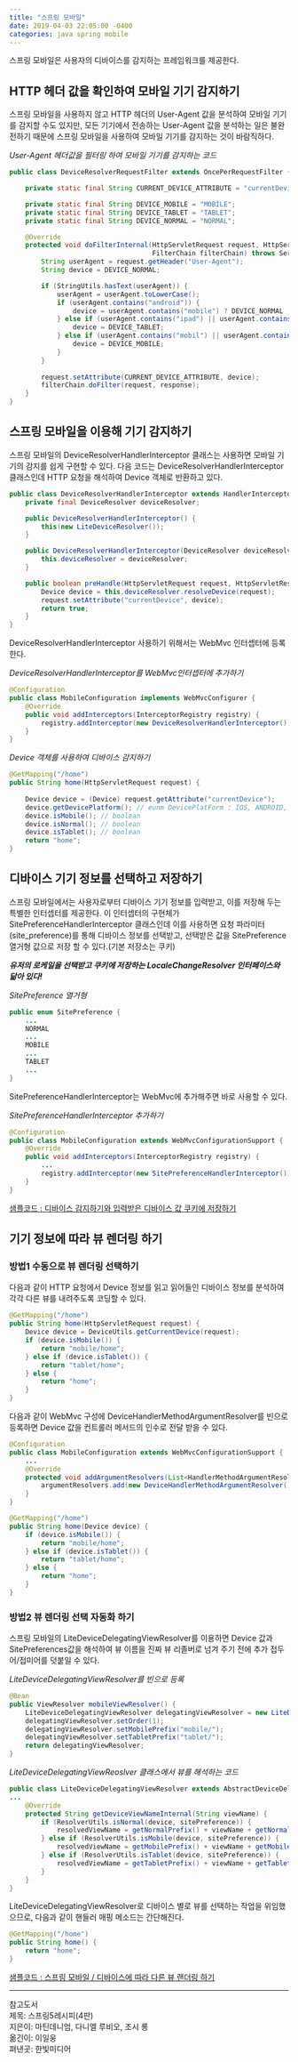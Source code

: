 ```yaml
---
title: "스프링 모바일"
date: 2019-04-03 22:05:00 -0400
categories: java spring mobile
---
```


스프링 모바일은 사용자의 디바이스를 감지하는 프레임워크를 제공한다.

## HTTP 헤더 값을 확인하여 모바일 기기 감지하기

스프링 모바일을 사용하지 않고 HTTP 헤더의 User-Agent 값을 분석하여 모바일 기기를 감지할 수도 있지만, 모든 기기에서 전송하는 User-Agent 값을 분석하는 일은 불완전하기 때문에 스프링 모바일을 사용하여 모바일 기기를 감지하는 것이 바람직하다.

*User-Agent 헤더값을 필터링 하여 모바일 기기를 감지하는 코드*
```java
public class DeviceResolverRequestFilter extends OncePerRequestFilter {

    private static final String CURRENT_DEVICE_ATTRIBUTE = "currentDevice";

    private static final String DEVICE_MOBILE = "MOBILE";
    private static final String DEVICE_TABLET = "TABLET";
    private static final String DEVICE_NORMAL = "NORMAL";

    @Override
    protected void doFilterInternal(HttpServletRequest request, HttpServletResponse response,
                                    FilterChain filterChain) throws ServletException, IOException {
        String userAgent = request.getHeader("User-Agent");
        String device = DEVICE_NORMAL;

        if (StringUtils.hasText(userAgent)) {
            userAgent = userAgent.toLowerCase();
            if (userAgent.contains("android")) {
                device = userAgent.contains("mobile") ? DEVICE_NORMAL : DEVICE_TABLET;
            } else if (userAgent.contains("ipad") || userAgent.contains("playbook") || userAgent.contains("kindle")) {
                device = DEVICE_TABLET;
            } else if (userAgent.contains("mobil") || userAgent.contains("ipod") || userAgent.contains("nintendo DS")) {
                device = DEVICE_MOBILE;
            }
        }
        
        request.setAttribute(CURRENT_DEVICE_ATTRIBUTE, device);
        filterChain.doFilter(request, response);
    }
}
```

## 스프링 모바일을 이용해 기기 감지하기
스프링 모바일의 DeviceResolverHandlerInterceptor 클래스는 사용하면 모바일 기기의 감지를 쉽게 구현할 수 있다. 다음 코드는 DeviceResolverHandlerInterceptor 클래스인데 HTTP 요청을 해석하여 Device 객체로 반환하고 있다.

```java
public class DeviceResolverHandlerInterceptor extends HandlerInterceptorAdapter {
    private final DeviceResolver deviceResolver;

    public DeviceResolverHandlerInterceptor() {
        this(new LiteDeviceResolver());
    }

    public DeviceResolverHandlerInterceptor(DeviceResolver deviceResolver) {
        this.deviceResolver = deviceResolver;
    }

    public boolean preHandle(HttpServletRequest request, HttpServletResponse response, Object handler) throws Exception {
        Device device = this.deviceResolver.resolveDevice(request);
        request.setAttribute("currentDevice", device);
        return true;
    }
}
```

DeviceResolverHandlerInterceptor 사용하기 위해서는 WebMvc 인터셉터에 등록한다.

*DeviceResolverHandlerInterceptor를 WebMvc인터셉터에 추가하기*
```java
@Configuration
public class MobileConfiguration implements WebMvcConfigurer {
    @Override
    public void addInterceptors(InterceptorRegistry registry) {
        registry.addInterceptor(new DeviceResolverHandlerInterceptor());
    }
}
```

*Device 객체를 사용하여 디바이스 감지하기*
```java
@GetMapping("/home")
public String home(HttpServletRequest request) {
    
    Device device = (Device) request.getAttribute("currentDevice");
    device.getDevicePlatform(); // eunm DevicePlatForm : IOS, ANDROID, UNKOWN
    device.isMobile(); // boolean
    device.isNormal(); // boolean
    device.isTablet(); // boolean
    return "home";
}
```

## 디바이스 기기 정보를 선택하고 저장하기
스프링 모바일에서는 사용자로부터 디바이스 기기 정보를 입력받고, 이를 저장해 두는 특별한 인터셉터를 제공한다. 이 인터셉터의 구현체가 SitePreferenceHandlerInterceptor 클래스인데 이를 사용하면 요청 파라미터(site_preference)를 통해 디바이스 정보를 선택받고, 선택받은 값을 SitePreference 열거형 값으로 저장 할 수 있다.(기본 저장소는 쿠키)

***유저의 로케일을 선택받고 쿠키에 저장하는 LocaleChangeResolver 인터페이스와 닮아 있다!***

*SitePreference 열거형*
```java
public enum SitePreference {
    ...
    NORMAL
    ...
    MOBILE
    ...
    TABLET
    ...
}
```

SitePreferenceHandlerInterceptor는 WebMvc에 추가해주면 바로 사용할 수 있다.

*SitePreferenceHandlerInterceptor 추가하기*
```java
@Configuration
public class MobileConfiguration extends WebMvcConfigurationSupport {
    @Override
    public void addInterceptors(InterceptorRegistry registry) {
        ...
        registry.addInterceptor(new SitePreferenceHandlerInterceptor());
    }
}
```

[샘플코드 : 디바이스 감지하기와 입력받은 디바이스 값 쿠키에 저장하기](https://github.com/firewood3/spring/tree/master/spring-mobile/mobile-filter)


## 기기 정보에 따라 뷰 렌더링 하기

### 방법1 수동으로 뷰 렌더링 선택하기
다음과 같이 HTTP 요청에서 Device 정보를 읽고 읽어들인 디바이스 정보를 분석하여 각각 다른 뷰를 내려주도록 코딩할 수 있다.

```java
@GetMapping("/home")
public String home(HttpServletRequest request) {
    Device device = DeviceUtils.getCurrentDevice(request);
    if (device.isMobile()) {
        return "mobile/home";
    } else if (device.isTablet()) {
        return "tablet/home";
    } else {
        return "home";
    }
}
```

다음과 같이 WebMvc 구성에 DeviceHandlerMethodArgumentResolver를 빈으로 등록하면 Device 값을 컨트롤러 메서드의 인수로 전달 받을 수 있다.
```java
@Configuration
public class MobileConfiguration extends WebMvcConfigurationSupport {
    ...
    @Override
    protected void addArgumentResolvers(List<HandlerMethodArgumentResolver> argumentResolvers) {
        argumentResolvers.add(new DeviceHandlerMethodArgumentResolver());
    }
}
```

```java
@GetMapping("/home")
public String home(Device device) {
    if (device.isMobile()) {
        return "mobile/home";
    } else if (device.isTablet()) {
        return "tablet/home";
    } else {
        return "home";
    }
}
```

### 방법2 뷰 렌더링 선택 자동화 하기
스프링 모바일의 LiteDeviceDelegatingViewResolver를 이용하면 Device 값과 SitePreferences값을 해석하여 뷰 이름을 진짜 뷰 리졸버로 넘겨 주기 전에 추가 접두어/접미어를 덧붙일 수 있다.

*LiteDeviceDelegatingViewResolver를 빈으로 등록*
```java
@Bean
public ViewResolver mobileViewResolver() {
    LiteDeviceDelegatingViewResolver delegatingViewResolver = new LiteDeviceDelegatingViewResolver(viewResolver());
    delegatingViewResolver.setOrder(1);
    delegatingViewResolver.setMobilePrefix("mobile/");
    delegatingViewResolver.setTabletPrefix("tablet/");
    return delegatingViewResolver;
}
```

*LiteDeviceDelegatingViewReoslver 클래스에서 뷰를 해석하는 코드*
```java
public class LiteDeviceDelegatingViewResolver extends AbstractDeviceDelegatingViewResolver {
...
	@Override
	protected String getDeviceViewNameInternal(String viewName) {
    	if (ResolverUtils.isNormal(device, sitePreference)) {
			resolvedViewName = getNormalPrefix() + viewName + getNormalSuffix();
		} else if (ResolverUtils.isMobile(device, sitePreference)) {
			resolvedViewName = getMobilePrefix() + viewName + getMobileSuffix();
		} else if (ResolverUtils.isTablet(device, sitePreference)) {
			resolvedViewName = getTabletPrefix() + viewName + getTabletSuffix();
		}
    }
}
```

LiteDeviceDelegatingViewResolver로 디바이스 별로 뷰를 선택하는 작업을 위임했으므로, 다음과 같이 핸들러 매핑 메소드는 간단해진다.

```java
@GetMapping("/home")
public String home() {
    return "home";
}
```

[샘플코드 : 스프링 모바일 / 디바이스에 따라 다른 뷰 랜더링 하기](https://github.com/firewood3/spring/tree/master/spring-mobile/mobile-depended-view)



***
참고도서  
제목: 스프링5레시피(4판)  
지은이: 마틴데니엄, 다니엘 루비오, 조시 롱  
옮긴이: 이일웅  
펴낸곳: 한빛미디어  

